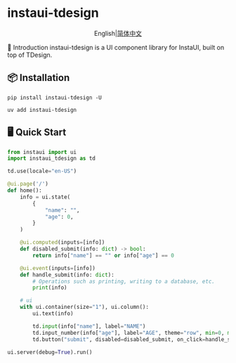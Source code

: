 # instaui-tdesign

<div align="center">

English|[简体中文](./README.zh-CN.md)

</div>
 
📖 Introduction
instaui-tdesign is a UI component library for InstaUI, built on top of TDesign.

## 📦 Installation
```
pip install instaui-tdesign -U
```

```
uv add instaui-tdesign
```


## 🖥️ Quick Start


```python
from instaui import ui
import instaui_tdesign as td

td.use(locale="en-US")

@ui.page('/')
def home():
    info = ui.state(
        {
            "name": "",
            "age": 0,
        }
    )

    @ui.computed(inputs=[info])
    def disabled_submit(info: dict) -> bool:
        return info["name"] == "" or info["age"] == 0

    @ui.event(inputs=[info])
    def handle_submit(info: dict):
        # Operations such as printing, writing to a database, etc.
        print(info)

    # ui
    with ui.container(size="1"), ui.column():
        ui.text(info)

        td.input(info["name"], label="NAME")
        td.input_number(info["age"], label="AGE", theme="row", min=0, max=100)
        td.button("submit", disabled=disabled_submit, on_click=handle_submit)

ui.server(debug=True).run()
```
